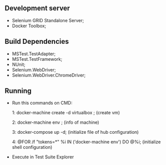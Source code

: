 ## Development server

- Selenium GRID Standalone Server; 
- Docker Toolbox;


## Build Dependencies

- MSTest.TestAdapter;
- MSTest.TestFramework;
- NUnit;
- Selenium.WebDriver;
- Selenium.WebDriver.ChromeDriver;


## Running 

- Run this commands on CMD: 

	1: docker-machine create -d virtualbox <name>; (create vm)
	
	2: docker-machine env <name>; (info of machine)
	
	3: docker-compose up -d; (initialize file of hub configuration)
	
	4: @FOR /f "tokens=*" %i IN ('docker-machine env') DO @%i; (initialize shell configuration)
	
	
- Execute in Test Suite Explorer

